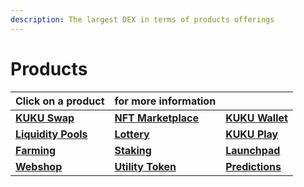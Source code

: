 ```yaml
---
description: The largest DEX in terms of products offerings
---
```


# Products

| Click on a product                                                                  | for more information                                                |                                                                             |
| ----------------------------------------------------------------------------------- | ------------------------------------------------------------------- | --------------------------------------------------------------------------- |
| ****[**KUKU Swap**](../../../products/the-exchange/kuku-swap.md)****                | ****[**NFT Marketplace**](../../../products/nft-marketplace.md)**** | ****[**KUKU Wallet**](../../../products/future-products/kuku-wallet.md)**** |
| ****[**Liquidity Pools**](../../../products/the-exchange/liquidity-provider.md)**** | ****[**Lottery**](../../../products/lottery.md)****                 | ****[**KUKU Play**](../../../products/future-products/kuku-play/)****       |
| ****[**Farming**](../../../products/the-exchange/pools.md)****                      | ****[**Staking**](../../../products/the-exchange/farms.md)****      | ****[**Launchpad**](../../../products/future-products/launchpad.md)****     |
| ****[**Webshop**](../../../products/future-products/webshop.md)****                 | ****[**Utility Token**](payments.md)****                            | ****[**Predictions**](../../../products/future-products/predictions.md)**** |
